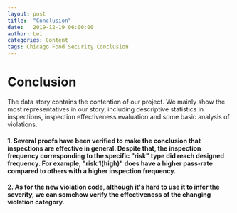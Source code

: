 ```yaml
---
layout: post
title:  "Conclusion"
date:   2019-12-19 06:00:00
author: Lei
categories: Content
tags: Chicago Food Security Conclusion
---
```

# Conclusion

The data story contains the contention of our project. We mainly show the most representatives in our story, including descriptive statistics in inspections, inspection effectiveness evaluation and some basic analysis of violations. 

#### 1. Several proofs have been verified to make the conclusion that inspections are effective in general. Despite that, the inspection frequency corresponding to the specific "risk" type did reach designed frequency. For example, "risk 1(high)" does have a higher pass-rate compared to others with a higher inspection frequency.  

#### 2. As for the new violation code, although it's hard to use it to infer the severity, we can somehow verify the effectiveness of the changing violation category.


